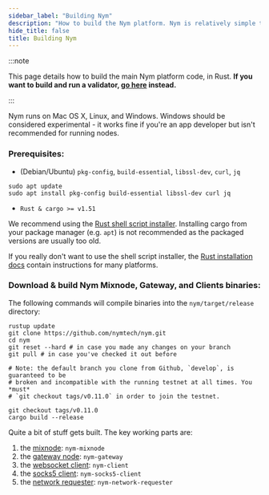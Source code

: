 ```yaml
---
sidebar_label: "Building Nym"
description: "How to build the Nym platform. Nym is relatively simple to build and run on Mac OS X, Linux, and Windows."
hide_title: false
title: Building Nym
---
```


 

:::note

This page details how to build the main Nym platform code, in Rust. **If you want to build and run a validator, [go here](/docs/0.11.0/run-nym-nodes/validators) instead.**

:::


Nym runs on Mac OS X, Linux, and Windows. Windows should be considered experimental - it works fine if you're an app developer but isn't recommended for running nodes.

### Prerequisites:

- (Debian/Ubuntu) `pkg-config`, `build-essential`, `libssl-dev`, `curl`, `jq`

```shell
sudo apt update
sudo apt install pkg-config build-essential libssl-dev curl jq
```

- `Rust & cargo >= v1.51`

We recommend using the [Rust shell script installer](https://www.rust-lang.org/tools/install). Installing cargo from your package manager (e.g. `apt`) is not recommended as the packaged versions are usually too old.

If you really don't want to use the shell script installer, the [Rust installation docs](https://forge.rust-lang.org/infra/other-installation-methods.html) contain instructions for many platforms.

### Download & build Nym Mixnode, Gateway, and Clients binaries:

The following commands will compile binaries into the `nym/target/release` directory:

```shell
rustup update
git clone https://github.com/nymtech/nym.git
cd nym
git reset --hard # in case you made any changes on your branch
git pull # in case you've checked it out before

# Note: the default branch you clone from Github, `develop`, is guaranteed to be
# broken and incompatible with the running testnet at all times. You *must*
# `git checkout tags/v0.11.0` in order to join the testnet.

git checkout tags/v0.11.0
cargo build --release
```

Quite a bit of stuff gets built. The key working parts are:

1. the [mixnode](/docs/0.11.0/run-nym-nodes/mixnodes): `nym-mixnode`
2. the [gateway node](/docs/0.11.0/run-nym-nodes/gateways): `nym-gateway`
3. the [websocket client](/docs/0.11.0/build-apps/websocket-client): `nym-client`
4. the [socks5 client](/docs/0.11.0/use-apps/index): `nym-socks5-client`
5. the [network requester](/docs/0.11.0/run-nym-nodes/requester): `nym-network-requester`

